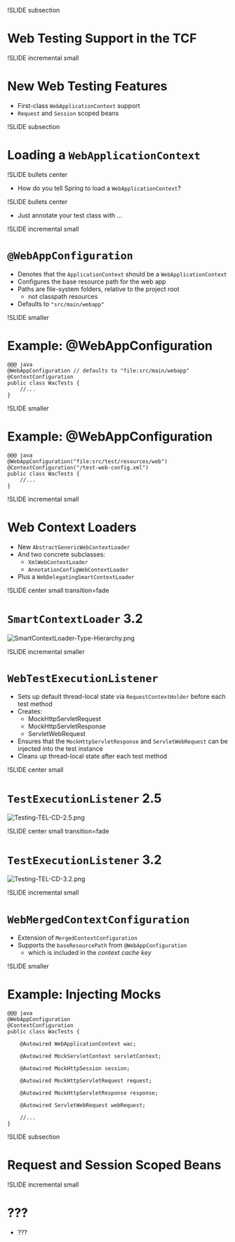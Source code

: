 !SLIDE subsection
# Web Testing Support in the TCF

!SLIDE incremental small
# New Web Testing Features
* First-class `WebApplicationContext` support
* `Request` and `Session` scoped beans

!SLIDE subsection
# Loading a `WebApplicationContext`

!SLIDE bullets center
* How do you tell Spring to load a `WebApplicationContext`?

!SLIDE bullets center
* Just annotate your test class with ...

!SLIDE incremental small
# `@WebAppConfiguration`
* Denotes that the `ApplicationContext` should be a `WebApplicationContext`
* Configures the base resource path for the web app
* Paths are file-system folders, relative to the project root
  * not classpath resources
* Defaults to `"src/main/webapp"`

!SLIDE smaller
# Example: @WebAppConfiguration
	@@@ java
	@WebAppConfiguration // defaults to "file:src/main/webapp"
	@ContextConfiguration
	public class WacTests {
		//...
	}

!SLIDE smaller
# Example: @WebAppConfiguration
	@@@ java
	@WebAppConfiguration("file:src/test/resources/web")
	@ContextConfiguration("/test-web-config.xml")
	public class WacTests {
		//...
	}

!SLIDE incremental small
# Web Context Loaders
* New `AbstractGenericWebContextLoader`
* And two concrete subclasses:
  * `XmlWebContextLoader`
  * `AnnotationConfigWebContextLoader`
* Plus a `WebDelegatingSmartContextLoader`

!SLIDE center small transition=fade
# `SmartContextLoader` 3.2
![SmartContextLoader-Type-Hierarchy.png](SmartContextLoader-Type-Hierarchy.png)

!SLIDE incremental smaller
# `WebTestExecutionListener`
* Sets up default thread-local state via `RequestContextHolder` before each test method
* Creates:
  * MockHttpServletRequest
  * MockHttpServletResponse
  * ServletWebRequest
* Ensures that the `MockHttpServletResponse` and `ServletWebRequest` can be injected into the test instance
* Cleans up thread-local state after each test method

!SLIDE center small
# `TestExecutionListener` 2.5
![Testing-TEL-CD-2.5.png](Testing-TEL-CD-2.5.png)

!SLIDE center small transition=fade
# `TestExecutionListener` 3.2
![Testing-TEL-CD-3.2.png](Testing-TEL-CD-3.2.png)

!SLIDE incremental small
# `WebMergedContextConfiguration`
* Extension of `MergedContextConfiguration`
* Supports the `baseResourcePath` from `@WebAppConfiguration`
  * which is included in the _context cache key_

!SLIDE smaller
# Example: Injecting Mocks
	@@@ java
	@WebAppConfiguration
	@ContextConfiguration
	public class WacTests {
		
		@Autowired WebApplicationContext wac;
		
		@Autowired MockServletContext servletContext;
		
		@Autowired MockHttpSession session;
		
		@Autowired MockHttpServletRequest request;
		
		@Autowired MockHttpServletResponse response;
		
		@Autowired ServletWebRequest webRequest;
		
		//...
	}

!SLIDE subsection
# Request and Session Scoped Beans

!SLIDE incremental small
# ???
* ???

